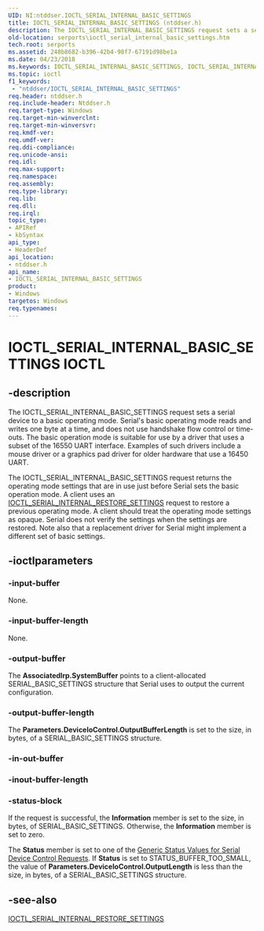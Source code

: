 ```yaml
---
UID: NI:ntddser.IOCTL_SERIAL_INTERNAL_BASIC_SETTINGS
title: IOCTL_SERIAL_INTERNAL_BASIC_SETTINGS (ntddser.h)
description: The IOCTL_SERIAL_INTERNAL_BASIC_SETTINGS request sets a serial device to a basic operating mode.
old-location: serports\ioctl_serial_internal_basic_settings.htm
tech.root: serports
ms.assetid: 248b8682-b396-42b4-98f7-67191d98be1a
ms.date: 04/23/2018
ms.keywords: IOCTL_SERIAL_INTERNAL_BASIC_SETTINGS, IOCTL_SERIAL_INTERNAL_BASIC_SETTINGS control, IOCTL_SERIAL_INTERNAL_BASIC_SETTINGS control code [Serial Ports], ntddser/IOCTL_SERIAL_INTERNAL_BASIC_SETTINGS, serports.ioctl_serial_internal_basic_settings, serref_86bdc0cd-4cfc-40de-82ac-81a088620e4c.xml
ms.topic: ioctl
f1_keywords:
 - "ntddser/IOCTL_SERIAL_INTERNAL_BASIC_SETTINGS"
req.header: ntddser.h
req.include-header: Ntddser.h
req.target-type: Windows
req.target-min-winverclnt: 
req.target-min-winversvr: 
req.kmdf-ver: 
req.umdf-ver: 
req.ddi-compliance: 
req.unicode-ansi: 
req.idl: 
req.max-support: 
req.namespace: 
req.assembly: 
req.type-library: 
req.lib: 
req.dll: 
req.irql: 
topic_type:
- APIRef
- kbSyntax
api_type:
- HeaderDef
api_location:
- ntddser.h
api_name:
- IOCTL_SERIAL_INTERNAL_BASIC_SETTINGS
product:
- Windows
targetos: Windows
req.typenames: 
---
```


# IOCTL_SERIAL_INTERNAL_BASIC_SETTINGS IOCTL


## -description



The IOCTL_SERIAL_INTERNAL_BASIC_SETTINGS request sets a serial device to a basic operating mode. Serial's basic operating mode reads and writes one byte at a time, and does not use handshake flow control or time-outs. The basic operation mode is suitable for use by a driver that uses a subset of the 16550 UART interface. Examples of such drivers include a mouse driver or a graphics pad driver for older hardware that use a 16450 UART.

The IOCTL_SERIAL_INTERNAL_BASIC_SETTINGS request returns the operating mode settings that are in use just before Serial sets the basic operation mode. A client uses an <a href="https://docs.microsoft.com/windows-hardware/drivers/ddi/ntddser/ni-ntddser-ioctl_serial_internal_restore_settings">IOCTL_SERIAL_INTERNAL_RESTORE_SETTINGS</a> request to restore a previous operating mode. A client should treat the operating mode settings as opaque. Serial does not verify the settings when the settings are restored. Note also that a replacement driver for Serial might implement a different set of basic settings.




## -ioctlparameters




### -input-buffer

None.


### -input-buffer-length

None.


### -output-buffer

The <b>AssociatedIrp.SystemBuffer</b> points to a client-allocated SERIAL_BASIC_SETTINGS structure that Serial uses to output the current configuration.


### -output-buffer-length

The <b>Parameters.DeviceIoControl.OutputBufferLength</b> is set to the size, in bytes, of a SERIAL_BASIC_SETTINGS structure.


### -in-out-buffer








### -inout-buffer-length








### -status-block

If the request is successful, the <b>Information</b> member is set to the size, in bytes, of SERIAL_BASIC_SETTINGS. Otherwise, the <b>Information</b> member is set to zero.

The <b>Status</b> member is set to one of the <a href="https://docs.microsoft.com/windows-hardware/drivers/serports/serial-device-control-requests2">Generic Status Values for Serial Device Control Requests</a>. If <b>Status</b> is set to STATUS_BUFFER_TOO_SMALL, the value of <b>Parameters.DeviceIoControl.OutputLength</b> is less than the size, in bytes, of a SERIAL_BASIC_SETTINGS structure.


## -see-also




<a href="https://docs.microsoft.com/windows-hardware/drivers/ddi/ntddser/ni-ntddser-ioctl_serial_internal_restore_settings">IOCTL_SERIAL_INTERNAL_RESTORE_SETTINGS</a>
 

 


